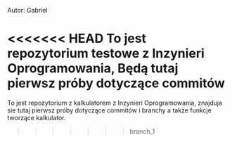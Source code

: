 Autor: Gabriel

<<<<<<< HEAD
To jest repozytorium testowe z Inzynieri Oprogramowania,
Będą tutaj pierwsz próby dotyczące commitów
=======
To jest repozytorium z kalkulatorem z Inzynieri Oprogramowania,
znajduja sie  tutaj pierwsz próby dotyczące commitów i branchy a także
funkcje tworzące kalkulator.
>>>>>>> branch_1
